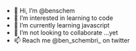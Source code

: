 - 👋 Hi, I’m @benschem
- 👀 I’m interested in learning to code
- 🌱 I’m currently learning javascript
- 💞️ I’m not looking to collaborate ...yet
- 📫 Reach me @ben_schembri_ on twitter

<!---
benschem/benschem is a ✨ special ✨ repository because its `README.md` (this file) appears on your GitHub profile.
You can click the Preview link to take a look at your changes.
--->
